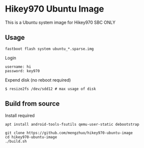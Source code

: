 # Hikey970 Ubuntu Image

This is a Ubuntu system image for Hikey970 SBC ONLY

## Usage

```
fastboot flash system ubuntu_*.sparse.img
```

Login

```
username: hi
password: key970
```

Expend disk (no reboot required)

```
$ resize2fs /dev/sdd12 # max usage of disk
```

## Build from source

Install required

```
apt install android-tools-fsutils qemu-user-static debootstrap
```

```
git clone https://github.com/mengzhuo/hikey970-ubuntu-image
cd hikey970-ubuntu-image
./build.sh

```
